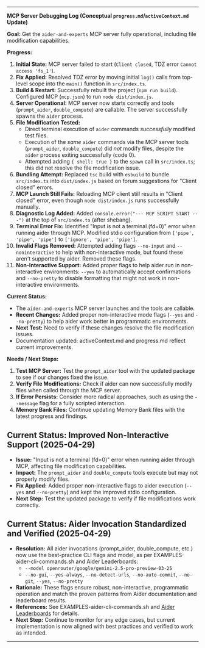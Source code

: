 ---

**MCP Server Debugging Log (Conceptual `progress.md`/`activeContext.md` Update)**

**Goal:** Get the `aider-and-experts` MCP server fully operational, including file modification capabilities.

**Progress:**

1.  **Initial State:** MCP server failed to start (`Client closed`, TDZ error `Cannot access 'fs_1'`).
2.  **Fix Applied:** Resolved TDZ error by moving initial `log()` calls from top-level scope into the `main()` function in `src/index.ts`.
3.  **Build & Restart:** Successfully rebuilt the project (`npm run build`). Configured MCP (`mcp.json`) to run `node dist/index.js`.
4.  **Server Operational:** MCP server now starts correctly and tools (`prompt_aider`, `double_compute`) are callable. The server successfully spawns the `aider` process.
5.  **File Modification Tested:**
    *   Direct terminal execution of `aider` commands *successfully* modified test files.
    *   Execution of the *same* `aider` commands via the MCP server tools (`prompt_aider`, `double_compute`) did *not* modify files, despite the `aider` process exiting successfully (code 0).
    *   Attempted adding `{ shell: true }` to the `spawn` call in `src/index.ts`; this did not resolve the file modification issue.
6.  **Bundling Attempt:** Replaced `tsc` build with `esbuild` to bundle `src/index.ts` into `dist/index.js` based on forum suggestions for "Client closed" errors.
7.  **MCP Launch Still Fails:** Reloading MCP client still results in "Client closed" error, even though `node dist/index.js` runs successfully manually.
8.  **Diagnostic Log Added:** Added `console.error("--- MCP SCRIPT START ---")` at the top of `src/index.ts` (after shebang).
9.  **Terminal Error Fix:** Identified "Input is not a terminal (fd=0)" error when running aider through MCP. Modified stdio configuration from `['pipe', 'pipe', 'pipe']` to `['ignore', 'pipe', 'pipe']`.
10. **Invalid Flags Removed:** Attempted adding flags `--no-input` and `--noninteractive` to help with non-interactive mode, but found these aren't supported by aider. Removed these flags.
11. **Non-Interactive Support:** Added proper flags to help aider run in non-interactive environments: `--yes` to automatically accept confirmations and `--no-pretty` to disable formatting that might not work in non-interactive environments.


**Current Status:**

*   The `aider-and-experts` MCP server launches and the tools are callable.
*   **Recent Changes:** Added proper non-interactive mode flags (`--yes` and `--no-pretty`) to help aider work better in programmatic environments.
*   **Next Test:** Need to verify if these changes resolve the file modification issues.
*   Documentation updated: activeContext.md and progress.md reflect current improvements.

**Needs / Next Steps:**

1.  **Test MCP Server:** Test the `prompt_aider` tool with the updated package to see if our changes fixed the issue.
2.  **Verify File Modifications:** Check if aider can now successfully modify files when called through the MCP server.
3.  **If Error Persists:** Consider more radical approaches, such as using the `--message` flag for a fully scripted interaction.
4.  **Memory Bank Files:** Continue updating Memory Bank files with the latest progress and findings.

## Current Status: Improved Non-Interactive Support (2025-04-29)

- **Issue:** "Input is not a terminal (fd=0)" error when running aider through MCP, affecting file modification capabilities.
- **Impact:** The `prompt_aider` and `double_compute` tools execute but may not properly modify files.
- **Fix Applied:** Added proper non-interactive flags to aider execution (`--yes` and `--no-pretty`) and kept the improved stdio configuration.
- **Next Step:** Test the updated package to verify if file modifications work correctly.

## Current Status: Aider Invocation Standardized and Verified (2025-04-29)

- **Resolution:** All aider invocations (prompt_aider, double_compute, etc.) now use the best-practice CLI flags and model, as per EXAMPLES-aider-cli-commands.sh and Aider Leaderboards:
  - `--model openrouter/google/gemini-2.5-pro-preview-03-25`
  - `--no-gui`, `--yes-always`, `--no-detect-urls`, `--no-auto-commit`, `--no-git`, `--yes`, `--no-pretty`
- **Rationale:** These flags ensure robust, non-interactive, programmatic operation and match the proven patterns from Aider documentation and leaderboard results.
- **References:** See EXAMPLES-aider-cli-commands.sh and [Aider Leaderboards](https://aider.chat/docs/leaderboards/edit.html) for details.
- **Next Step:** Continue to monitor for any edge cases, but current implementation is now aligned with best practices and verified to work as intended.

--- 
